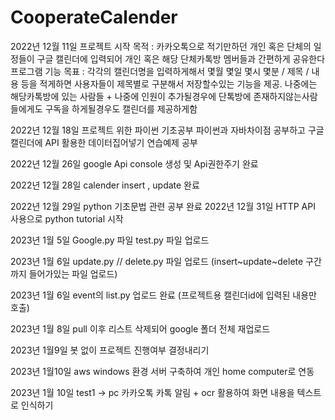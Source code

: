# CooperateCalender
2022년 12월 11일 프로젝트 시작
목적 : 카카오톡으로 적기만하던 개인 혹은 단체의 일정들이 구글 캘린더에 입력되어 개인 혹은 해당 단체카톡방 멤버들과 간편하게 공유한다
프로그램 기능 목표 : 
각각의 캘린더명을 입력하게해서 몇월 몇일 몇시 몇분 / 제목 / 내용 등을 적게하면 사용자들이 제목별로 구분해서 저장할수있는 기능을 제공. 
나중에는 해당카톡방에 있는 사람들 + 나중에 인원이 추가될경우에 단톡방에 존재하지않는사람들에게도 구독을 하게될경우도 캘린더를 제공하게함

2022년 12월 18일 프로젝트 위한 파이썬 기초공부
파이썬과 자바차이점 공부하고 구글캘린더에 API 활용한 데이터집어넣기 연습예제 공부

2022년 12월 26일 google Api console 생성 및 Api권한주기 완료

2022년 12월 28일 calender insert , update 완료

2022년 12월 29일 python 기초문법 관련 공부 완료
2022년 12월 31일 HTTP API 사용으로 python tutorial 시작

2023년 1월 5일 Google.py 파일 test.py 파일 업로드

2023년 1월 6일 update.py // delete.py 파일 업로드 (insert~update~delete 구간까지 들어가있는 파일 업로드)

2023년 1월 6일 event의 list.py 업로드 완료 (프로젝트용 캘린더id에 입력된 내용만 호출)

2023년 1월 8일 pull 이후 리스트 삭제되어 google 폴더 전체 재업로드

2023년 1월9일 봇 없이 프로젝트 진행여부 결정내리기

2023년 1월10일 aws windows 환경 서버 구축하여 개인 home computer로 연동

2023년 1월 10일 test1 -> pc 카카오톡 카톡 알림 + ocr 활용하여 화면 내용을 텍스트로 인식하기